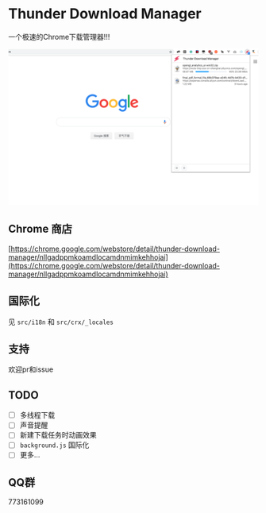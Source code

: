 # Thunder Download Manager

一个极速的Chrome下载管理器!!!

![preview.png](preview.png)

## Chrome 商店
[https://chrome.google.com/webstore/detail/thunder-download-manager/nllgadppmkoamdlocamdnmimkehhojai](https://chrome.google.com/webstore/detail/thunder-download-manager/nllgadppmkoamdlocamdnmimkehhojai)

## 国际化

见 `src/i18n` 和 `src/crx/_locales`

## 支持

欢迎pr和issue

## TODO

- [ ] 多线程下载
- [ ] 声音提醒
- [ ] 新建下载任务时动画效果
- [ ] `background.js` 国际化
- [ ] 更多...

## QQ群

773161099